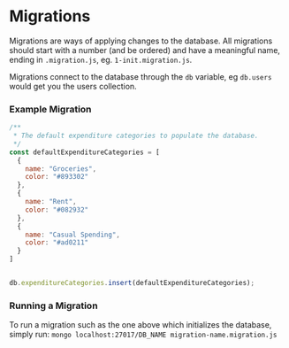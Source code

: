 # Migrations

Migrations are ways of applying changes to the database. All migrations should
start with a number (and be ordered) and have a meaningful name, ending in
`.migration.js`, eg. `1-init.migration.js`.

Migrations connect to the database through the `db` variable, eg `db.users`
would get you the users collection.

### Example Migration

```javascript
/**
 * The default expenditure categories to populate the database.
 */
const defaultExpenditureCategories = [
  {
    name: "Groceries",
    color: "#893302"
  },
  {
    name: "Rent",
    color: "#082932"
  },
  {
    name: "Casual Spending",
    color: "#ad0211"
  }
]


db.expenditureCategories.insert(defaultExpenditureCategories);
```

### Running a Migration

To run a migration such as the one above which initializes the database,
simply run:
`mongo localhost:27017/DB_NAME migration-name.migration.js`

